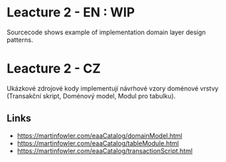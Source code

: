 # Leacture 2 - EN : WIP

Sourcecode shows example of implementation domain layer design patterns. 

# Leacture 2 - CZ
Ukázkové zdrojové kody implementují návrhové vzory doménové vrstvy (Transakční skript, Doménový model, Modul pro tabulku).

## Links

* https://martinfowler.com/eaaCatalog/domainModel.html
* https://martinfowler.com/eaaCatalog/tableModule.html
* https://martinfowler.com/eaaCatalog/transactionScript.html
